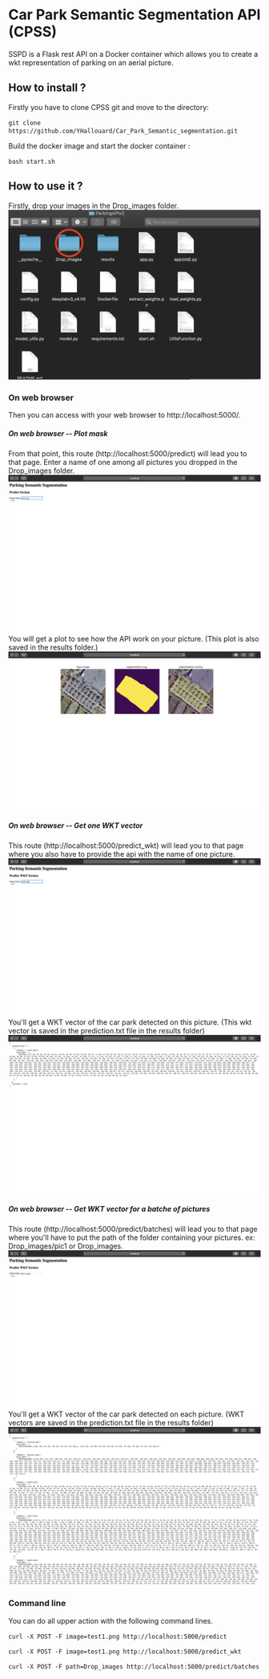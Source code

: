 # Car Park Semantic Segmentation API (CPSS)


SSPD is a Flask rest API on a Docker container which allows you to create a wkt representation of parking on an aerial picture.

## How to install ?
Firstly you have to clone CPSS git and move to the directory:
```
git clone https://github.com/YHallouard/Car_Park_Semantic_segmentation.git
```
Build the docker image and start the docker container :
```
bash start.sh
```

## How to use it ?

Firstly, drop your images in the Drop_images folder.
![40% center](README_pic/drop_images.png)  

### On web browser
Then you can access with your web browser to http://localhost:5000/.
##### On web browser -- Plot mask
From that point, this route (http://localhost:5000/predict) will lead you to that page. Enter a name of one among all pictures you dropped in the Drop_images folder.
![40% center](README_pic/predict_browser.png)  
You will get a plot to see how the API work on your picture. (This plot is also saved in the results folder.)
![40% center](README_pic/predict_browser2.png)


##### On web browser -- Get one WKT vector
This route (http://localhost:5000/predict_wkt)  will lead you to that page where you also have to provide the api with the name of one picture.
![40% center](README_pic/predict_wkt_browser.png)  
You'll get a WKT vector of the car park detected on this picture. (This wkt vector is saved in the prediction.txt file in the results folder)
![40% center](README_pic/predict_wkt_browser2.png)

##### On web browser -- Get WKT vector for a batche of pictures
This route (http://localhost:5000/predict/batches) will lead you to that page where you'll have to put the path of the folder containing your pictures. ex: Drop_images/pic1 or Drop_images.
![40% center](README_pic/predict_wkt_browser3.png)  
You'll get a WKT vector of the car park detected on each picture. (WKT vectors are saved in the prediction.txt file in the results folder)
![40% center](README_pic/predict_wkt_browser4.png)

### Command line
You can do all upper action with the following command lines.

```
curl -X POST -F image=test1.png http://localhost:5000/predict
```

```
curl -X POST -F image=test1.png http://localhost:5000/predict_wkt
```

```
curl -X POST -F path=Drop_images http://localhost:5000/predict/batches
```
